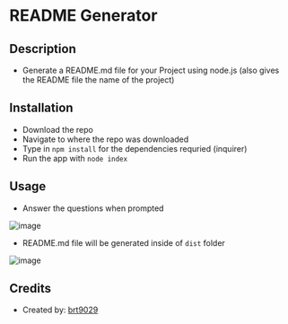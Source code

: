 # README Generator

## Description
- Generate a README.md file for your Project using node.js (also gives the README file the name of the project)

## Installation
- Download the repo
- Navigate to where the repo was downloaded
- Type in ```npm install``` for the dependencies requried (inquirer)
- Run the app with ```node index```

## Usage
- Answer the questions when prompted

![image](https://user-images.githubusercontent.com/26530136/144724037-e48e26e2-1b3c-47c5-b703-c363130b691c.png)

- README.md file will be generated inside of ```dist``` folder
 
![image](https://user-images.githubusercontent.com/26530136/144724064-f11c817e-84ee-4612-b5d1-081ddb78059e.png)


## Credits
- Created by: [brt9029](www.github.com/brt9029 "GitHub Profile Link")
